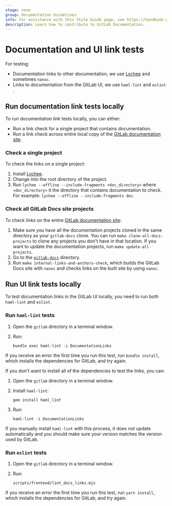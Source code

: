 ```yaml
---
stage: none
group: Documentation Guidelines
info: For assistance with this Style Guide page, see https://handbook.gitlab.com/handbook/product/ux/technical-writing/#assignments-to-other-projects-and-subjects.
description: Learn how to contribute to GitLab Documentation.
---
```


# Documentation and UI link tests

For testing:

- Documentation links to other documentation, we use [Lychee](https://lychee.cli.rs/installation/) and sometimes `nanoc`.
- Links to documentation from the GitLab UI, we use `haml-lint` and `eslint` .

## Run documentation link tests locally

To run documentation link tests locally, you can either:

- Run a link check for a single project that contains documentation.
- Run a link check across entire local copy of the [GitLab documentation site](https://docs.gitlab.com).

### Check a single project

To check the links on a single project:

1. Install [Lychee](https://lychee.cli.rs/installation/).
1. Change into the root directory of the project.
1. Run `lychee --offline --include-fragments <doc_directory>` where `<doc_directory>` it the directory that contains
   documentation to check. For example: `lychee --offline --include-fragments doc`.

### Check all GitLab Docs site projects

To check links on the entire [GitLab documentation site](https://docs.gitlab.com):

1. Make sure you have all the documentation projects cloned in the same directory as your `gitlab-docs` clone. You can
   run `make clone-all-docs-projects` to clone any projects you don't have in that location. If you want to update
   the documentation projects, run `make update-all-projects`.
1. Go to the [`gitlab-docs`](https://gitlab.com/gitlab-org/gitlab-docs) directory.
1. Run `make internal-links-and-anchors-check`, which builds the GitLab Docs site with `nanoc` and checks links on the
   built site by using `nanoc`.

## Run UI link tests locally

To test documentation links in the GitLab UI locally, you need to run both `haml-lint` and `eslint`.

### Run `haml-lint` tests

1. Open the `gitlab` directory in a terminal window.
1. Run:

   ```shell
   bundle exec haml-lint -i DocumentationLinks
   ```

If you receive an error the first time you run this test, run `bundle install`, which
installs the dependencies for GitLab, and try again.

If you don't want to install all of the dependencies to test the links, you can:

1. Open the `gitlab` directory in a terminal window.
1. Install `haml-lint`:

   ```shell
   gem install haml_lint
   ```

1. Run:

   ```shell
   haml-lint -i DocumentationLinks
   ```

If you manually install `haml-lint` with this process, it does not update automatically
and you should make sure your version matches the version used by GitLab.

### Run `eslint` tests

1. Open the `gitlab` directory in a terminal window.
1. Run:

   ```shell
   scripts/frontend/lint_docs_links.mjs
   ```

If you receive an error the first time you run this test, run `yarn install`, which
installs the dependencies for GitLab, and try again.
